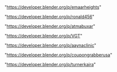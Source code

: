 "https://developer.blender.org/p/emaarheights"

"https://developer.blender.org/p/ronald456"

"https://developer.blender.org/p/atmabuxar"

"https://developer.blender.org/p/VGT"

"https://developer.blender.org/p/aaynaclinic"

"https://developer.blender.org/p/coupongrabberusa"

"https://developer.blender.org/p/turnerkaira"

 

